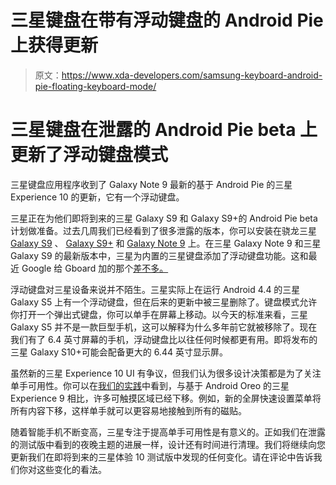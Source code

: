 # 三星键盘在带有浮动键盘的 Android Pie 上获得更新

> 原文：<https://www.xda-developers.com/samsung-keyboard-android-pie-floating-keyboard-mode/>

# 三星键盘在泄露的 Android Pie beta 上更新了浮动键盘模式

三星键盘应用程序收到了 Galaxy Note 9 最新的基于 Android Pie 的三星 Experience 10 的更新，它有一个浮动键盘。

三星正在为他们即将到来的三星 Galaxy S9 和 Galaxy S9+的 Android Pie beta 计划做准备。过去几周我们已经看到了很多泄露的版本，你可以安装在骁龙三星 [Galaxy S9](https://www.xda-developers.com/install-android-pie-beta-snapdragon-samsung-galaxy-s9/) 、 [Galaxy S9+](https://www.xda-developers.com/install-android-pie-samsung-experience-10-samsung-galaxy-s9/) 和 [Galaxy Note 9](https://www.xda-developers.com/install-early-android-pie-samsung-experience-10-snapdragon-samsung-galaxy-note-9/) 上。在三星 Galaxy Note 9 和三星 Galaxy S9 的最新版本中，三星为内置的三星键盘添加了浮动键盘功能。这和最近 Google 给 Gboard 加的那个[差不多。](https://www.xda-developers.com/gboard-android-floating-keyboard-mode/)

浮动键盘对三星设备来说并不陌生。三星实际上在运行 Android 4.4 的三星 Galaxy S5 上有一个浮动键盘，但在后来的更新中被三星删除了。键盘模式允许你打开一个弹出式键盘，你可以单手在屏幕上移动。以今天的标准来看，三星 Galaxy S5 并不是一款巨型手机，这可以解释为什么多年前它就被移除了。现在我们有了 6.4 英寸屏幕的手机，浮动键盘比以往任何时候都更有用。即将发布的三星 Galaxy S10+可能会配备更大的 6.44 英寸显示屏。

虽然新的三星 Experience 10 UI 有争议，但我们认为很多设计决策都是为了关注单手可用性。你可以在[我们的实践](https://www.xda-developers.com/android-pie-beta-samsung-galaxy-s9-hands-on/)中看到，与基于 Android Oreo 的三星 Experience 9 相比，许多可触摸区域已经下移。例如，新的全屏快速设置菜单将所有内容下移，这样单手就可以更容易地接触到所有的磁贴。

随着智能手机不断变高，三星专注于提高单手可用性是有意义的。正如我们在泄露的测试版中看到的夜晚主题的进展一样，设计还有时间进行清理。我们将继续向您更新我们在即将到来的三星体验 10 测试版中发现的任何变化。请在评论中告诉我们你对这些变化的看法。